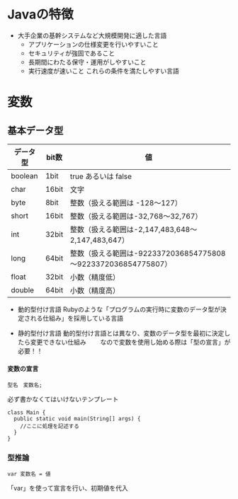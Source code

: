 # Javaの特徴

- 大手企業の基幹システムなど大規模開発に適した言語
    - アプリケーションの仕様変更を行いやすいこと
    - セキュリティが強固であること
    - 長期間にわたる保守・運用がしやすいこと
    - 実行速度が速いこと
これらの条件を満たしやすい言語



# 変数

## 基本データ型

|データ型	|bit数|値|
----|----|----
boolean|1bit|true あるいは false
char|16bit|文字
byte|8bit|整数（扱える範囲は -128～127）
short|16bit|整数（扱える範囲は-32,768～32,767）
int|32bit|整数（扱える範囲は-2,147,483,648～2,147,483,647）
long|64bit|整数（扱える範囲は-9223372036854775808～9223372036854775807）|
float|32bit|小数（精度低）
double|64bit|小数（精度高）


- 動的型付け言語
Rubyのような「プログラムの実行時に変数のデータ型が決定される仕組み」を採用している言語

- 静的型付け言語
動的型付け言語とは異なり、変数のデータ型を最初に決定したら変更できない仕組み　　
なので変数を使用し始める際は「型の宣言」が必要！！


#### 変数の宣言

```
型名　変数名;
```

必ず書かなくてはいけないテンプレート

```
class Main {
  public static void main(String[] args) {
    //ここに処理を記述する
  }
}
```

### 型推論

```
var 変数名 = 値
```

「var」を使って宣言を行い、初期値を代入

